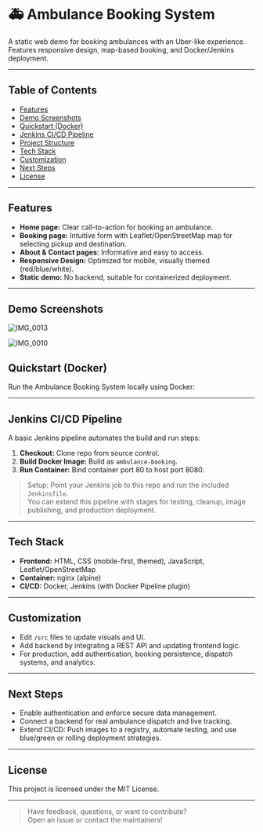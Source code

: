 # 🚑 Ambulance Booking System

A static web demo for booking ambulances with an Uber-like experience.  
Features responsive design, map-based booking, and Docker/Jenkins deployment.

---

## Table of Contents

- [Features](#features)
- [Demo Screenshots](#demo-screenshots)
- [Quickstart (Docker)](#quickstart-docker)
- [Jenkins CI/CD Pipeline](#jenkins-cicd-pipeline)
- [Project Structure](#project-structure)
- [Tech Stack](#tech-stack)
- [Customization](#customization)
- [Next Steps](#next-steps)
- [License](#license)

---

## Features

- **Home page:** Clear call-to-action for booking an ambulance.
- **Booking page:** Intuitive form with Leaflet/OpenStreetMap map for selecting pickup and destination.
- **About & Contact pages:** Informative and easy to access.
- **Responsive Design:** Optimized for mobile, visually themed (red/blue/white).
- **Static demo:** No backend, suitable for containerized deployment.

---

## Demo Screenshots

![IMG_0013](https://github.com/user-attachments/assets/cb5d0760-14d8-4f52-bac3-593f13a4a457)


![IMG_0010](https://github.com/user-attachments/assets/e301d98b-725c-430a-a985-ee4e99bab210)

## Quickstart (Docker)

Run the Ambulance Booking System locally using Docker:

---

## Jenkins CI/CD Pipeline

A basic Jenkins pipeline automates the build and run steps:

1. **Checkout:** Clone repo from source control.
2. **Build Docker Image:** Build as `ambulance-booking`.
3. **Run Container:** Bind container port 80 to host port 8080.

> Setup: Point your Jenkins job to this repo and run the included `Jenkinsfile`.  
> You can extend this pipeline with stages for testing, cleanup, image publishing, and production deployment.

---



## Tech Stack

- **Frontend:** HTML, CSS (mobile-first, themed), JavaScript, Leaflet/OpenStreetMap
- **Container:** nginx (alpine)
- **CI/CD:** Docker, Jenkins (with Docker Pipeline plugin)

---

## Customization

- Edit `/src` files to update visuals and UI.
- Add backend by integrating a REST API and updating frontend logic.
- For production, add authentication, booking persistence, dispatch systems, and analytics.

---

## Next Steps

- Enable authentication and enforce secure data management.
- Connect a backend for real ambulance dispatch and live tracking.
- Extend CI/CD: Push images to a registry, automate testing, and use blue/green or rolling deployment strategies.

---

## License

This project is licensed under the MIT License.

---

> Have feedback, questions, or want to contribute?  
Open an issue or contact the maintainers!


 
 
